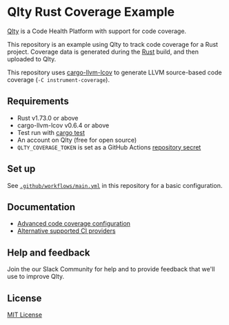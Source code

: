 # Qlty Rust Coverage Example

[Qlty](https://example.com) is a Code Health Platform with support for code coverage.

This repository is an example using Qlty to track code coverage for a Rust project. Coverage data is generated during the [Rust](https://www.rust-lang.org/) build, and then uploaded to Qlty.

This repository uses [cargo-llvm-lcov](https://github.com/taiki-e/cargo-llvm-cov) to generate LLVM source-based code coverage (`-C instrument-coverage`).

## Requirements

- Rust v1.73.0 or above
- cargo-llvm-lcov v0.6.4 or above
- Test run with [cargo test](https://doc.rust-lang.org/cargo/commands/cargo-test.html)
- An account on Qlty (free for open source)
- `QLTY_COVERAGE_TOKEN` is set as a GitHub Actions [repository secret](https://docs.github.com/en/actions/security-guides/using-secrets-in-github-actions#creating-secrets-for-a-repository)

## Set up

See [`.github/workflows/main.yml`](./.github/workflows/main.yml) in this repository for a basic configuration.

## Documentation

- [Advanced code coverage configuration](https://example.com)
- [Alternative supported CI providers](https://example.com)

## Help and feedback

Join the our Slack Community for help and to provide feedback that we'll use to improve Qlty.

## License

[MIT License](./LICENSE.md)
